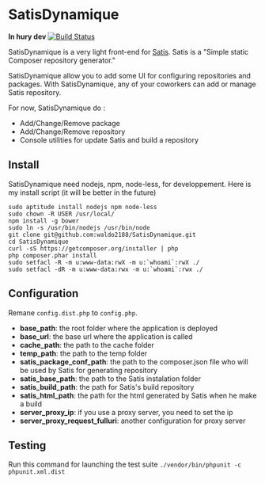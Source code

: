 SatisDynamique
==============

**In hury dev** [![Build Status](https://travis-ci.org/waldo2188/SatisDynamique.svg?branch=master)](https://travis-ci.org/waldo2188/SatisDynamique)

SatisDynamique is a very light front-end for [Satis](https://github.com/composer/satis).
Satis is a "Simple static Composer repository generator."

SatisDynamique allow you to add some UI for configuring repositories and packages.
With SatisDynamique, any of your coworkers can add or manage Satis repository.

For now, SatisDynamique do :
- Add/Change/Remove package
- Add/Change/Remove repository
- Console utilities for update Satis and build a repository



Install
-------
SatisDynamique need nodejs, npm, node-less, for developpement.
Here is my install script (it will be better in the future)
```
sudo aptitude install nodejs npm node-less
sudo chown -R USER /usr/local/
npm install -g bower
sudo ln -s /usr/bin/nodejs /usr/bin/node
git clone git@github.com:waldo2188/SatisDynamique.git
cd SatisDynamique
curl -sS https://getcomposer.org/installer | php
php composer.phar install
sudo setfacl -R -m u:www-data:rwX -m u:`whoami`:rwX ./
sudo setfacl -dR -m u:www-data:rwx -m u:`whoami`:rwx ./
```

Configuration
-------------
Remane `config.dist.php` to `config.php`.
 - **base_path**: the root folder where the application is deployed
 - **base_url**: the base url where the application is called
 - **cache_path**: the path to the cache folder
 - **temp_path**: the path to the temp folder
 - **satis_package_conf_path**: the path to the composer.json file who will be used by Satis for generating repository
 - **satis_base_path**: the path to the Satis instalation folder
 - **satis_build_path**: the path for Satis's build repository
 - **satis_html_path**: the path for the html generated by Satis when he make a build
 - **server_proxy_ip**: if you use a proxy server, you need to set the ip
 - **server_proxy_request_fulluri**: another configuration for proxy server

Testing
-------
Run this command for launching the test suite
```./vendor/bin/phpunit -c phpunit.xml.dist```

